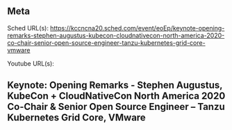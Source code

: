 ## Meta
Sched URL(s): https://kccncna20.sched.com/event/eoEp/keynote-opening-remarks-stephen-augustus-kubecon-cloudnativecon-north-america-2020-co-chair-senior-open-source-engineer-tanzu-kubernetes-grid-core-vmware

Youtube URL(s):

## Keynote: Opening Remarks - Stephen Augustus, KubeCon + CloudNativeCon North America 2020 Co-Chair & Senior Open Source Engineer – Tanzu Kubernetes Grid Core, VMware


